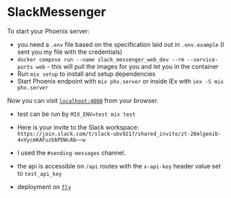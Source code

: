 # SlackMessenger

To start your Phoenix server:

  * you need a `.env` file based on the specification laid out in `.env.example` (I sent you my file with the credentials)
  * `docker compose run --name slack_messenger_web_dev --rm --service-ports web` - this will pull the images for you and let you in the container
  * Run `mix setup` to install and setup dependencies
  * Start Phoenix endpoint with `mix phx.server` or inside IEx with `iex -S mix phx.server`

Now you can visit [`localhost:4000`](http://localhost:4000) from your browser.

  * test can be run by `MIX_ENV=test mix test`

  * Here is your invite to the Slack workspace: `https://join.slack.com/t/slack-ubv9217/shared_invite/zt-26mlgeeib-4xVycmKAFuzbbPDWcAb~~w`
  * I used the `#sending-messages` channel.

  * the api is accessible on `/api` routes with the `x-api-key` header value set to `test_api_key`

  * deployment on [`fly`](https://small-mountain-3866.fly.dev)
